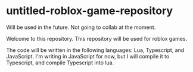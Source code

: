 # untitled-roblox-game-repository
Will be used in the future. Not going to collab at the moment.

Welcome to this repository. This repository will be used for roblox games.

The code will be written in the following languages: Lua, Typescript, and JavaScript. I'm writing in JavaScript for now, but I will compile it to Typescript, and compile Typescript into lua.
